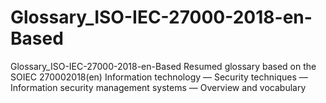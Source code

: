 # Glossary_ISO-IEC-27000-2018-en-Based
Glossary_ISO-IEC-27000-2018-en-Based Resumed glossary based on the SOIEC 270002018(en) Information technology — Security techniques — Information security management systems — Overview and vocabulary
